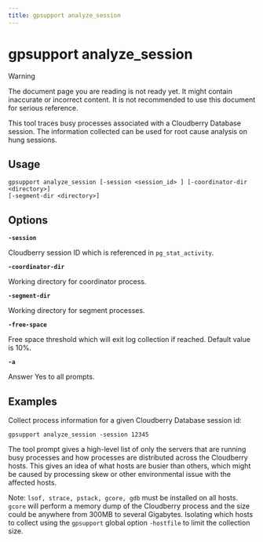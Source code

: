 ```yaml
---
title: gpsupport analyze_session
---
```


# gpsupport analyze_session

> [!WARNING]
> The document page you are reading is not ready yet. It might contain inaccurate or incorrect content. It is not recommended to use this document for serious reference.

This tool traces busy processes associated with a Cloudberry Database session. The information collected can be used for root cause analysis on hung sessions.

## Usage

```shell
gpsupport analyze_session [-session <session_id> ] [-coordinator-dir <directory>] 
[-segment-dir <directory>] 
```

## Options

**`-session`**

Cloudberry session ID which is referenced in `pg_stat_activity`.

**`-coordinator-dir`**

Working directory for coordinator process.

**`-segment-dir`**

Working directory for segment processes.

**`-free-space`**

Free space threshold which will exit log collection if reached. Default value is 10%.

**`-a`**

Answer Yes to all prompts.

## Examples

Collect process information for a given Cloudberry Database session id:

```shell
gpsupport analyze_session -session 12345
```

The tool prompt gives a high-level list of only the servers that are running busy processes and how processes are distributed across the Cloudberry hosts. This gives an idea of what hosts are busier than others, which might be caused by processing skew or other environmental issue with the affected hosts.

Note: `lsof, strace, pstack, gcore, gdb` must be installed on all hosts. `gcore` will perform a memory dump of the Cloudberry process and the size could be anywhere from 300MB to several Gigabytes. Isolating which hosts to collect using the `gpsupport` global option `-hostfile` to limit the collection size.
